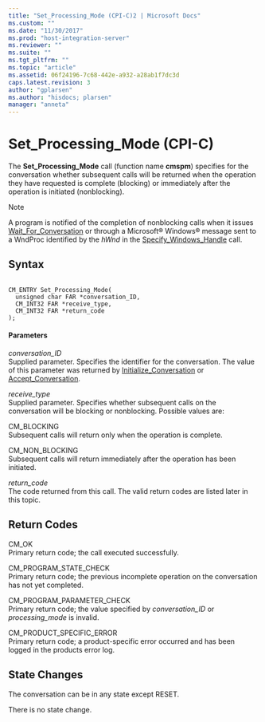 ```yaml
---
title: "Set_Processing_Mode (CPI-C)2 | Microsoft Docs"
ms.custom: ""
ms.date: "11/30/2017"
ms.prod: "host-integration-server"
ms.reviewer: ""
ms.suite: ""
ms.tgt_pltfrm: ""
ms.topic: "article"
ms.assetid: 06f24196-7c68-442e-a932-a28ab1f7dc3d
caps.latest.revision: 3
author: "gplarsen"
ms.author: "hisdocs; plarsen"
manager: "anneta"
---
```

# Set_Processing_Mode (CPI-C)
The **Set_Processing_Mode** call (function name **cmspm**) specifies for the conversation whether subsequent calls will be returned when the operation they have requested is complete (blocking) or immediately after the operation is initiated (nonblocking).  
  
> [!NOTE]
>  A program is notified of the completion of nonblocking calls when it issues [Wait_For_Conversation](../core/wait-for-conversation-cpi-c-1.md) or through a Microsoft® Windows® message sent to a WndProc identified by the *hWnd* in the [Specify_Windows_Handle](../core/specify-windows-handle-cpi-c-2.md) call.  
  
## Syntax  
  
```  
  
CM_ENTRY Set_Processing_Mode(   
  unsigned char FAR *conversation_ID,    
  CM_INT32 FAR *receive_type,            
  CM_INT32 FAR *return_code              
);  
```  
  
#### Parameters  
 *conversation_ID*  
 Supplied parameter. Specifies the identifier for the conversation. The value of this parameter was returned by [Initialize_Conversation](../core/initialize-conversation-cpi-c-1.md) or [Accept_Conversation](../core/accept-conversation-cpi-c-2.md).  
  
 *receive_type*  
 Supplied parameter. Specifies whether subsequent calls on the conversation will be blocking or nonblocking. Possible values are:  
  
 CM_BLOCKING  
 Subsequent calls will return only when the operation is complete.  
  
 CM_NON_BLOCKING  
 Subsequent calls will return immediately after the operation has been initiated.  
  
 *return_code*  
 The code returned from this call. The valid return codes are listed later in this topic.  
  
## Return Codes  
 CM_OK  
 Primary return code; the call executed successfully.  
  
 CM_PROGRAM_STATE_CHECK  
 Primary return code; the previous incomplete operation on the conversation has not yet completed.  
  
 CM_PROGRAM_PARAMETER_CHECK  
 Primary return code; the value specified by *conversation_ID* or *processing_mode* is invalid.  
  
 CM_PRODUCT_SPECIFIC_ERROR  
 Primary return code; a product-specific error occurred and has been logged in the products error log.  
  
## State Changes  
 The conversation can be in any state except RESET.  
  
 There is no state change.